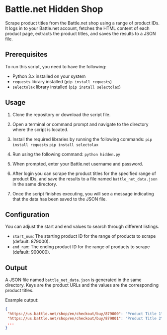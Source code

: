 # Battle.net Hidden Shop 

Scrape product titles from the Battle.net shop using a range of product IDs. It logs in to your Battle.net account, fetches the HTML content of each product page, extracts the product titles, and saves the results to a JSON file.

## Prerequisites

To run this script, you need to have the following:

- Python 3.x installed on your system
- `requests` library installed (`pip install requests`)
- `selectolax` library installed (`pip install selectolax`)

## Usage

1. Clone the repository or download the script file.

2. Open a terminal or command prompt and navigate to the directory where the script is located.

3. Install the required libraries by running the following commands:
`pip install requests`
`pip install selectolax`

4. Run using the following command:
`python hidden.py`

5. When prompted, enter your Battle.net username and password.

6. After login you can scrape the product titles for the specified range of product IDs, and save the results to a file named `battle_net_data.json` in the same directory.

7. Once the script finishes executing, you will see a message indicating that the data has been saved to the JSON file.

## Configuration

You can adjust the start and end values to search through different listings.

- `start_num`: The starting product ID for the range of products to scrape (default: 879000).
- `end_num`: The ending product ID for the range of products to scrape (default: 900000).

## Output

A JSON file named `battle_net_data.json` is generated in the same directory. Keys are the product URLs and the values are the corresponding product titles.

Example output:
```json
{
 "https://us.battle.net/shop/en/checkout/buy/879000": "Product Title 1",
 "https://us.battle.net/shop/en/checkout/buy/879001": "Product Title 2",
 ...
}
